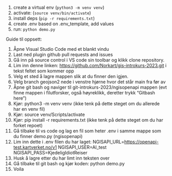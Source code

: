 
1. create a virtual env (```python3 -m venv venv```)
2. activate: (```source venv/bin/activate```)
3. install deps (```pip -r requirements.txt```)
4. create .env based on .env_template, add values
5. run: ```python demo.py```

Guide til oppsett:

1. Åpne Visual Studio Code med et blankt vindu
2. Last ned plugin github pull requests and issues
3. Gå inn på source control i VS code sin toolbar og klikk clone repository.
4. Lim inn denne linken: https://github.com/Norkart/gis-introkurs-2023.git i tekst feltet som kommer opp
5. Velg et sted å lagre mappen slik at du finner den igjen.
6. Velg branch geojson2 nede i venstre hjørne hvor det står main fra før av
7. Åpne git bash og naviger til git-introkurs-2023/ngisopenapi mappen (evt finne mappen i filutforsker, også høyreklikk, deretter trykk “Gitbash here”)
8. Kjør: python3 -m venv venv (ikke tenk på dette steget om du allerede har en venv fil)
9. Kjør: source venv/Scripts/activate
10. Kjør: pip install -r requirements.txt (ikke tenk på dette steget om du har forket repoet)
11. Gå tilbake til vs code og lag en fil som heter .env i samme mappe som du finner demo.py (ngisopenapi)
12. Lim inn dette i .env filen du har laget: 
NGISAPI_URL=https://openapi-test.kartverket.no/v1
NGISAPI_USER=AI_test
NGISAPI_PASS=KjedeligIdiotReiser
13. Husk å lagre etter du har limt inn teksten over
14. Gå tilbake til git bash og kjør koden: python demo.py
15. Voila
